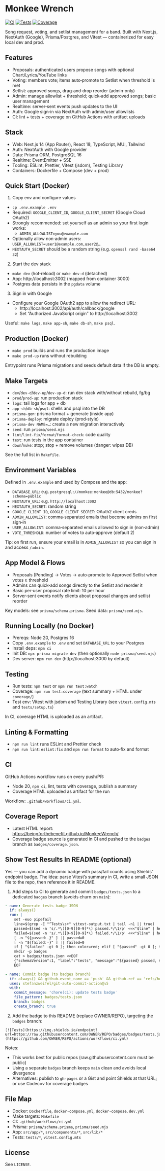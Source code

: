 # Monkee Wrench

[![CI](https://github.com/beingforthebenefit/MonkeeWrench/actions/workflows/ci.yml/badge.svg)](https://github.com/beingforthebenefit/MonkeeWrench/actions/workflows/ci.yml)
[![Tests](https://img.shields.io/endpoint?url=https://raw.githubusercontent.com/beingforthebenefit/MonkeeWrench/badges/badges/tests.json)](https://github.com/beingforthebenefit/MonkeeWrench/actions/workflows/ci.yml)
[![Coverage](https://img.shields.io/endpoint?url=https://raw.githubusercontent.com/beingforthebenefit/MonkeeWrench/badges/badges/coverage.json)](https://beingforthebenefit.github.io/MonkeeWrench/)

Song request, voting, and setlist management for a band. Built with Next.js, NextAuth (Google), Prisma/Postgres, and Vitest — containerized for easy local dev and prod.

## Features

- Proposals: authenticated users propose songs with optional Chart/Lyrics/YouTube links
- Voting: members vote; items auto‑promote to Setlist when threshold is met
- Setlist: approved songs, drag‑and‑drop reorder (admin‑only)
- Admin: manage allowlist + threshold; quick‑add approved songs; basic user management
- Realtime: server‑sent events push updates to the UI
- Auth: Google sign‑in via NextAuth with admin/user allowlists
- CI: lint + tests + coverage on GitHub Actions with artifact uploads

## Stack

- Web: Next.js 14 (App Router), React 18, TypeScript, MUI, Tailwind
- Auth: NextAuth with Google provider
- Data: Prisma ORM, PostgreSQL 16
- Realtime: EventEmitter + SSE
- Tooling: ESLint, Prettier, Vitest (jsdom), Testing Library
- Containers: Dockerfile + Compose (dev + prod)

## Quick Start (Docker)

1. Copy env and configure values

- `cp .env.example .env`
- Required: `GOOGLE_CLIENT_ID`, `GOOGLE_CLIENT_SECRET` (Google Cloud OAuth2)
- Strongly recommended: set yourself as an admin so your first login works:
  - `ADMIN_ALLOWLIST=you@example.com`
- Optionally allow non‑admin users: `USER_ALLOWLIST=user1@example.com,user2@…`
- `NEXTAUTH_SECRET` should be a random string (e.g. `openssl rand -base64 32`)

2. Start the dev stack

- `make dev` (hot‑reload) or `make dev-d` (detached)
- App: http://localhost:3002 (mapped from container 3000)
- Postgres data persists in the `pgdata` volume

3. Sign in with Google

- Configure your Google OAuth2 app to allow the redirect URL:
  - http://localhost:3002/api/auth/callback/google
  - Set “Authorized JavaScript origin” to http://localhost:3002

Useful: `make logs`, `make app-sh`, `make db-sh`, `make psql`.

## Production (Docker)

- `make prod` builds and runs the production image
- `make prod-up` runs without rebuilding

Entrypoint runs Prisma migrations and seeds default data if the DB is empty.

## Make Targets

- `dev`/`dev-d`/`dev-up`/`dev-up-d`: run dev stack with/without rebuild, fg/bg
- `prod`/`prod-up`: run production stack
- `logs`: tail logs for app + db
- `app-sh`/`db-sh`/`psql`: shells and psql into the DB
- `prisma-gen`: prisma format + generate (inside app)
- `prisma-deploy`: migrate deploy (prod‑style)
- `prisma-dev NAME=…`: create a new migration interactively
- `seed`: run `prisma/seed.mjs`
- `lint`/`lint-fix`/`format`/`format-check`: code quality
- `test`: run tests in the app container
- `down`/`nuke`: stop; stop + remove volumes (danger: wipes DB)

See the full list in `Makefile`.

## Environment Variables

Defined in `.env.example` and used by Compose and the app:

- `DATABASE_URL`: e.g. `postgresql://monkee:monkee@db:5432/monkee?schema=public`
- `NEXTAUTH_URL`: e.g. `http://localhost:3002`
- `NEXTAUTH_SECRET`: random string
- `GOOGLE_CLIENT_ID`, `GOOGLE_CLIENT_SECRET`: OAuth2 client creds
- `ADMIN_ALLOWLIST`: comma‑separated emails that become admins on first sign‑in
- `USER_ALLOWLIST`: comma‑separated emails allowed to sign in (non‑admin)
- `VOTE_THRESHOLD`: number of votes to auto‑approve (default 2)

Tip: on first run, ensure your email is in `ADMIN_ALLOWLIST` so you can sign in and access `/admin`.

## App Model & Flows

- Proposals (Pending) -> Votes -> auto‑promote to Approved Setlist when votes ≥ threshold
- Admins can quick‑add songs directly to the Setlist and reorder it
- Basic per‑user proposal rate limit: 10 per hour
- Server‑sent events notify clients about proposal changes and setlist reorder

Key models: see `prisma/schema.prisma`. Seed data: `prisma/seed.mjs`.

## Running Locally (no Docker)

- Prereqs: Node 20, Postgres 16
- Copy `.env.example` to `.env` and set `DATABASE_URL` to your Postgres
- Install deps: `npm ci`
- Init DB: `npx prisma migrate dev` (then optionally `node prisma/seed.mjs`)
- Dev server: `npm run dev` (http://localhost:3000 by default)

## Testing

- Run tests: `npm test` or `npm run test:watch`
- Coverage: `npm run test:coverage` (text summary + HTML under `coverage/`)
- Test env: Vitest with jsdom and Testing Library (see `vitest.config.mts` and `tests/setup.ts`)

In CI, coverage HTML is uploaded as an artifact.

## Linting & Formatting

- `npm run lint` runs ESLint and Prettier check
- `npm run lint:eslint:fix` and `npm run format` to auto‑fix and format

## CI

GitHub Actions workflow runs on every push/PR:

- Node 20, `npm ci`, lint, tests with coverage, publish a summary
- Coverage HTML uploaded as artifact for the run

Workflow: `.github/workflows/ci.yml`.

## Coverage Report

- Latest HTML report: https://beingforthebenefit.github.io/MonkeeWrench/
- Coverage badge source is generated in CI and pushed to the `badges` branch as `badges/coverage.json`.

## Show Test Results In README (optional)

Yes — you can add a dynamic badge with pass/fail counts using Shields’ endpoint badge. The idea: parse Vitest’s summary in CI, write a small JSON file to the repo, then reference it in README.

1. Add steps to CI to generate and commit `badges/tests.json` to a dedicated `badges` branch (avoids churn on `main`):

```yaml
- name: Generate tests badge JSON
  if: always()
  run: |
    set -euo pipefail
    line=$(grep -E "^Tests\s+" vitest-output.txt | tail -n1 || true)
    passed=$(sed -n 's/.*\([0-9][0-9]*\) passed.*/\1/p' <<<"$line" | head -n1)
    failed=$(sed -n 's/.*\([0-9][0-9]*\) failed.*/\1/p' <<<"$line" | head -n1)
    [ -n "${passed:-}" ] || passed=0
    [ -n "${failed:-}" ] || failed=0
    if [ "$failed" -gt 0 ]; then color=red; elif [ "$passed" -gt 0 ]; then color=brightgreen; else color=lightgrey; fi
    mkdir -p badges
    cat > badges/tests.json <<EOF
    {"schemaVersion":1, "label":"tests", "message":"${passed} passed, ${failed} failed", "color":"$color"}
    EOF

- name: Commit badge (to badges branch)
  if: always() && github.event_name == 'push' && github.ref == 'refs/heads/main'
  uses: stefanzweifel/git-auto-commit-action@v5
  with:
    commit_message: 'chore(ci): update tests badge'
    file_pattern: badges/tests.json
    branch: badges
    create_branch: true
```

2. Add the badge to this README (replace OWNER/REPO), targeting the `badges` branch:

```
[![Tests](https://img.shields.io/endpoint?url=https://raw.githubusercontent.com/OWNER/REPO/badges/badges/tests.json)](https://github.com/OWNER/REPO/actions/workflows/ci.yml)
```

Notes:

- This works best for public repos (raw.githubusercontent.com must be public)
- Using a separate `badges` branch keeps `main` clean and avoids local divergence
- Alternatives: publish to `gh-pages` or a Gist and point Shields at that URL; or use Codecov for coverage badges

## File Map

- Docker: `Dockerfile`, `docker-compose.yml`, `docker-compose.dev.yml`
- Make targets: `Makefile`
- CI: `.github/workflows/ci.yml`
- Prisma: `prisma/schema.prisma`, `prisma/seed.mjs`
- App: `src/app/*`, `src/components/*`, `src/lib/*`
- Tests: `tests/*`, `vitest.config.mts`

## License

See `LICENSE`.
